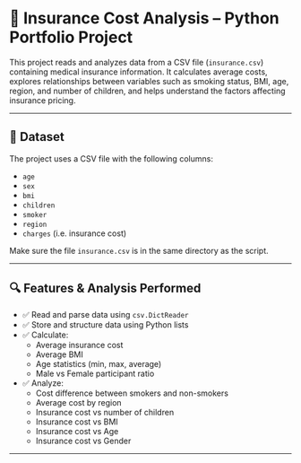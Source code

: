 # 🧮 Insurance Cost Analysis – Python Portfolio Project

This project reads and analyzes data from a CSV file (`insurance.csv`) containing medical insurance information. It calculates average costs, explores relationships between variables such as smoking status, BMI, age, region, and number of children, and helps understand the factors affecting insurance pricing.

---

## 📂 Dataset

The project uses a CSV file with the following columns:
- `age`
- `sex`
- `bmi`
- `children`
- `smoker`
- `region`
- `charges` (i.e. insurance cost)

Make sure the file `insurance.csv` is in the same directory as the script.

---

## 🔍 Features & Analysis Performed

- ✅ Read and parse data using `csv.DictReader`
- ✅ Store and structure data using Python lists
- ✅ Calculate:
  - Average insurance cost
  - Average BMI
  - Age statistics (min, max, average)
  - Male vs Female participant ratio
- ✅ Analyze:
  - Cost difference between smokers and non-smokers
  - Average cost by region
  - Insurance cost vs number of children
  - Insurance cost vs BMI
  - Insurance cost vs Age
  - Insurance cost vs Gender

---
